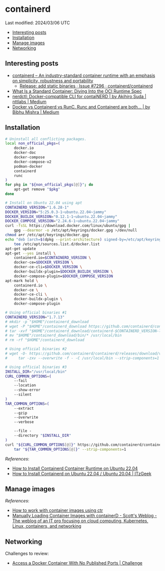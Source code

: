 # containerd

Last modified: 2024/03/06 UTC

- [Interesting posts](#interesting-posts)
- [Installation](#installation)
- [Manage images](#manage-images)
- [Networking](#networking)

## Interesting posts

- [containerd – An industry-standard container runtime with an emphasis on simplicity, robustness and portability](https://containerd.io/downloads/)
  - [Release: add static binaries · Issue #7296 · containerd/containerd](https://github.com/containerd/containerd/issues/7296)
- [What Is a Standard Container: Diving Into the OCI Runtime Spec](https://iximiuz.com/en/posts/oci-containers/)
- [nerdctl: Docker-compatible CLI for contaiNERD \| by Akihiro Suda \| nttlabs \| Medium](https://medium.com/nttlabs/nerdctl-359311b32d0e)
- [Docker vs Containerd vs RunC. Runc and Containerd are both… \| by Bibhu Mishra \| Medium](https://medium.com/@bibhup_mishra/docker-vs-containerd-vs-runc-c39ffd4156fb)

## Installation

```bash
# Uninstall all conflicting packages.
local non_official_pkgs=(
    docker.io
    docker-doc
    docker-compose
    docker-compose-v2
    podman-docker
    containerd
    runc
)
for pkg in "${non_official_pkgs[@]}"; do
    apt-get remove "$pkg"
done

# Install on Ubuntu 22.04 using apt
CONTAINERD_VERSION="1.6.28-1"
DOCKER_VERSION="5:25.0.3-1~ubuntu.22.04~jammy"
DOCKER_BUILDX_VERSION="0.12.1-1~ubuntu.22.04~jammy"
DOCKER_COMPOSE_VERSION="2.24.6-1~ubuntu.22.04~jammy"
curl -fsSL https://download.docker.com/linux/ubuntu/gpg |
    gpg --dearmor -o /etc/apt/keyrings/docker.gpg >/dev/null
chmod a+r /etc/apt/keyrings/docker.gpg
echo "deb [arch=$(dpkg --print-architecture) signed-by=/etc/apt/keyrings/docker.gpg] https://download.docker.com/linux/ubuntu $(. /etc/os-release && echo "$VERSION_CODENAME") stable" |
    tee /etc/apt/sources.list.d/docker.list
apt-get update
apt-get --yes install \
    containerd.io=$CONTAINERD_VERSION \
    docker-ce=$DOCKER_VERSION \
    docker-ce-cli=$DOCKER_VERSION \
    docker-buildx-plugin=$DOCKER_BUILDX_VERSION \
    docker-compose-plugin=$DOCKER_COMPOSE_VERSION
apt-mark hold \
    containerd.io \
    docker-ce \
    docker-ce-cli \
    docker-buildx-plugin \
    docker-compose-plugin

# Using official binaries #1
CONTAINERD_VERSION="1.7.13"
# mkdir -p "$HOME"/containerd_download
# wget -P "$HOME"/containerd_download https://github.com/containerd/containerd/releases/download/v$CONTAINERD_VERSION/containerd-$CONTAINERD_VERSION-linux-amd64.tar.gz
# tar -xvf "$HOME"/containerd_download/containerd-$CONTAINERD_VERSION-linux-amd64.tar.gz -C "$HOME"/containerd_download
# mv "$HOME"/containerd_download/bin/* /usr/local/bin
# rm -rf "$HOME"/containerd_download

# Using official binaries #2
# wget -O- https://github.com/containerd/containerd/releases/download/v$CONTAINERD_VERSION/containerd-$CONTAINERD_VERSION-linux-amd64.tar.gz |
#     tar -zxv --overwrite -f - -C /usr/local/bin --strip-components=1

# Using official binaries #3
INSTALL_DIR="/usr/local/bin"
CURL_COMMON_OPTIONS=(
    --fail
    --location
    --show-error
    --silent
)
TAR_COMMON_OPTIONS=(
    --extract
    --gzip
    --overwrite
    --verbose

    --file -
    --directory "$INSTALL_DIR"
)
curl "${CURL_COMMON_OPTIONS[@]}" https://github.com/containerd/containerd/releases/download/v$CONTAINERD_VERSION/containerd-$CONTAINERD_VERSION-linux-amd64.tar.gz |
    tar "${TAR_COMMON_OPTIONS[@]}" --strip-components=1
```

*References*:

- [How to Install Containerd Container Runtime on Ubuntu 22.04](https://www.howtoforge.com/how-to-install-containerd-container-runtime-on-ubuntu-22-04/)
- [How to Install Containerd on Ubuntu 22.04 / Ubuntu 20.04 \| ITzGeek](https://www.itzgeek.com/how-tos/linux/ubuntu-how-tos/install-containerd-on-ubuntu-22-04.html)

## Manage images

*References*:

- [How to work with container images using ctr](https://labs.iximiuz.com/courses/containerd-cli/ctr/image-management)
- [Manually Loading Container Images with containerD - Scott's Weblog - The weblog of an IT pro focusing on cloud computing, Kubernetes, Linux, containers, and networking](https://blog.scottlowe.org/2020/01/25/manually-loading-container-images-with-containerd/)

## Networking

Challenges to review:

- [Access a Docker Container With No Published Ports \| Challenge](https://labs.iximiuz.com/challenges/access-docker-container-with-no-published-ports)
